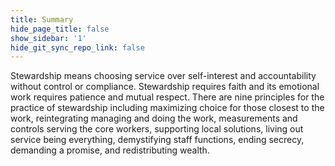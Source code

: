 ```yaml
---
title: Summary
hide_page_title: false
show_sidebar: '1'
hide_git_sync_repo_link: false
---
```


Stewardship means choosing service over self-interest and accountability without control or compliance.  Stewardship requires faith and its emotional work requires patience and mutual respect.  There are nine principles for the practice of stewardship including maximizing choice for those closest to the work, reintegrating managing and doing the work, measurements and controls serving the core workers, supporting local solutions, living out service being everything, demystifying staff functions, ending secrecy, demanding a promise, and redistributing wealth.
